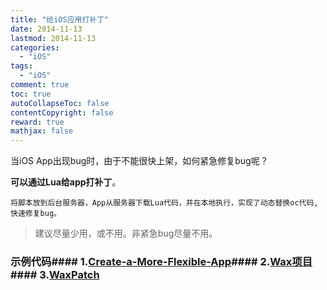 ```yaml
---
title: "给iOS应用打补丁"
date: 2014-11-13
lastmod: 2014-11-13
categories:
  - "iOS"
tags:
  - "iOS"
comment: true
toc: true
autoCollapseToc: false
contentCopyright: false
reward: true
mathjax: false
---
```


当iOS App出现bug时，由于不能很快上架，如何紧急修复bug呢？

**可以通过Lua给app打补丁**。
    
    将脚本放到后台服务器，App从服务器下载Lua代码，并在本地执行，实现了动态替换oc代码,快速修复bug。
    
>建议尽量少用，或不用。非紧急bug尽量不用。
   
### 示例代码#### 1.[Create-a-More-Flexible-App](https://github.com/mmin18/Create-a-More-Flexible-App)#### 2.[Wax项目](http://github.com/probablycorey/wax)#### 3.[WaxPatch](https://github.com/mmin18/WaxPatch)